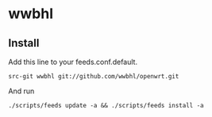wwbhl
==============

Install
-------

Add this line to your feeds.conf.default.

    src-git wwbhl git://github.com/wwbhl/openwrt.git 

And run

    ./scripts/feeds update -a && ./scripts/feeds install -a
